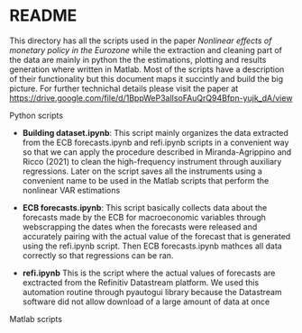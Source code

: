# README

This directory has all the scripts used in the paper _Nonlinear effects of monetary policy in the Eurozone_ while the extraction and cleaning part of the data are mainly in python the the estimations, plotting and results generation where written in Matlab.
Most of the scripts have a description of their functionality but this document maps it succintly and build the big picture. For further technichal details please visit the paper at https://drive.google.com/file/d/1BppWeP3alIsoFAuQrQ94Bfpn-yujk_dA/view

Python scripts
    
  -  **Building dataset.ipynb**: This script mainly organizes the data extracted from the ECB forecasts.ipynb and refi.ipynb scripts in a convenient way so that we can apply the procedure described in Miranda-Agrippino and Ricco (2021) to clean the high-frequency instrument through auxiliary regressions. Later on the script saves all the instruments using a convenient name to be used in the Matlab scripts that perform the nonlinear VAR estimations

  -  **ECB forecasts.ipynb**: This script basically collects data about the forecasts made by the ECB for macroeconomic variables through webscrapping the dates when the forecasts were released and accurately pairing with the actual value of the forecast that is generated using the refi.ipynb script. Then ECB forecasts.ipynb mathces all data correctly so that regressions can be ran. 

  -  **refi.ipynb**
  This is the script where the actual values of forecasts are exctracted from the Refinitiv Datastream platform. We used this automation routine through pyautogui library because the Datastream software did not allow download of a large amount of data at once 

Matlab scripts
